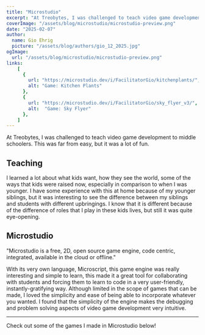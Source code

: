 ```yaml
---
title: "Microstudio"
excerpt: "At Treobytes, I was challenged to teach video game development. Here's what I learned."
coverImage: "/assets/blog/microstudio/microstudio-preview.png"
date: "2025-02-07"
author:
  name: Gio Ehrig
  picture: "/assets/blog/authors/gio_12_2025.jpg"
ogImage:
  url: "/assets/blog/microstudio/microstudio-preview.png"
links: 
    [
      {
        url: "https://microstudio.dev/i/FacilitatorGio/kitchenplants/", 
        alt: "Game: Kitchen Plants"
      },
      {
        url: "https://microstudio.dev/i/FacilitatorGio/sky_flyer_v3/",
        alt:  "Game: Sky Flyer"
      },
    ]
---
```


At Treobytes, I was challenged to teach video game development to middle schoolers. This was far from easy, but it was a lot of fun.

## Teaching

I learned a lot about what kids want, how they see the world, some of the ways that kids were raised now, especially in comparison to when I was younger. I have some experience with this at home because of my younger siblings, but it was interesting to see the difference between my siblings and students with different upbringings. I know that it is different because of the difference of roles that I play in these kids lives, but still it was quite eye-opening.

<!-- about me but the long version -->
## Microstudio

"Microstudio is a free, 2D, open source game engine, code centric, integrated, available in the cloud or offline." 

With its very own language, Microscript, this game engine was really interesting and simple to learn, this made it a great tool for collaborating with students and forcing them to learn to code in a very user-friendly, instantly-gratifying way. Although limited in the scope of games that can be made, I loved the simplicity and ease of being able to incorporate whatever you wanted. I found that the simplicity of the engine makes the debugging and problem solving aspects of video game development very intuitive. 

--- 
Check out some of the games I made in Microstudio below! 





